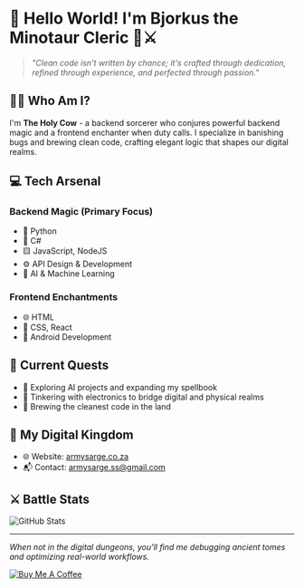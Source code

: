 # 👋 Hello World! I'm Bjorkus the Minotaur Cleric 🐂⚔️

> *"Clean code isn't written by chance; it's crafted through dedication, refined through experience, and perfected through passion."*

## 🧙‍♂️ Who Am I?

I'm **The Holy Cow** - a backend sorcerer who conjures powerful backend magic and a frontend enchanter when duty calls. I specialize in banishing bugs and brewing clean code, crafting elegant logic that shapes our digital realms.

## 💻 Tech Arsenal

### Backend Magic (Primary Focus)
- 🐍 Python
- 🔷 C#
- 🟨 JavaScript, NodeJS
- ⚙️ API Design & Development
- 🤖 AI & Machine Learning

### Frontend Enchantments
- 🌐 HTML
- 🎨 CSS, React
- 📱 Android Development

## 🔮 Current Quests

- 🤖 Exploring AI projects and expanding my spellbook
- 🔌 Tinkering with electronics to bridge digital and physical realms
- 🧪 Brewing the cleanest code in the land

## 🏰 My Digital Kingdom

- 🌐 Website: [armysarge.co.za](https://armysarge.co.za)
- 📬 Contact: [armysarge.ss@gmail.com](mailto:armysarge.ss@gmail.com)

## ⚔️ Battle Stats

![GitHub Stats](https://github-readme-stats.vercel.app/api?username=armysarge&show_icons=true&theme=dark)

---

*When not in the digital dungeons, you'll find me debugging ancient tomes and optimizing real-world workflows.*

[![Buy Me A Coffee](https://img.shields.io/badge/Buy%20Me%20A%20Coffee-Donate-brightgreen?logo=buymeacoffee)](https://www.buymeacoffee.com/armysarge)
